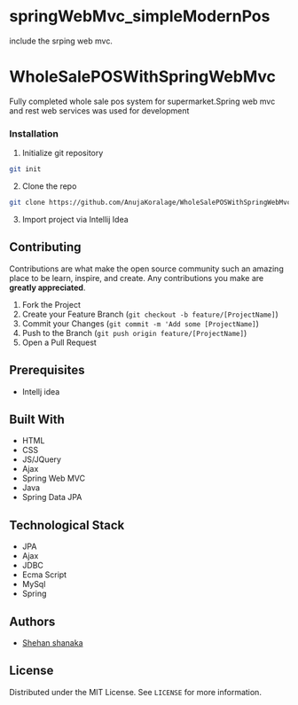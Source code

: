 # springWebMvc_simpleModernPos
include the srping web mvc.
# WholeSalePOSWithSpringWebMvc
Fully completed whole sale pos system for supermarket.Spring web mvc and rest web services was used for development

### Installation

1. Initialize git repository
```sh
git init
```
2. Clone the repo
```sh
git clone https://github.com/AnujaKoralage/WholeSalePOSWithSpringWebMvc.git
```
3. Import project via Intellij Idea

## Contributing

Contributions are what make the open source community such an amazing place to be learn, inspire, and create. Any contributions you make are **greatly appreciated**.

1. Fork the Project
2. Create your Feature Branch (`git checkout -b feature/[ProjectName]`)
3. Commit your Changes (`git commit -m 'Add some [ProjectName]`)
4. Push to the Branch (`git push origin feature/[ProjectName]`)
5. Open a Pull Request

## Prerequisites

+ Intellj idea

## Built With

+ HTML
+ CSS
+ JS/JQuery
+ Ajax
+ Spring Web MVC
+ Java
+ Spring Data JPA

## Technological Stack

- JPA
- Ajax
- JDBC
- Ecma Script
- MySql
- Spring

## Authors

- [Shehan shanaka](https://github.com/shehancshanaka)

## License

Distributed under the MIT License. See `LICENSE` for more information.
